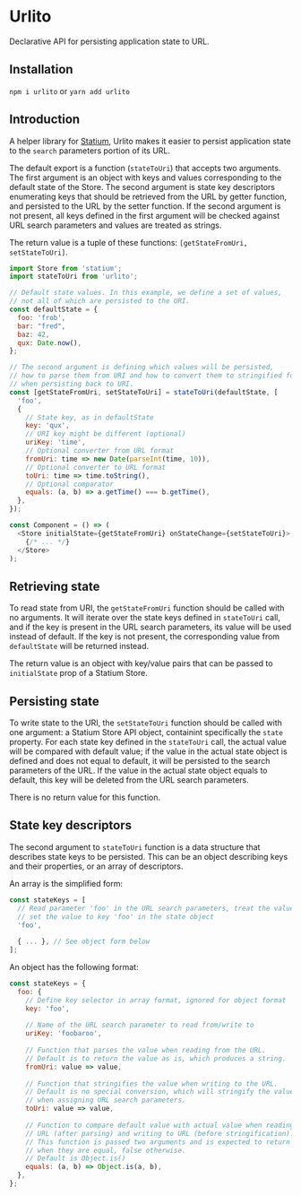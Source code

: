 # Urlito

Declarative API for persisting application state to URL.

## Installation

`npm i urlito` or `yarn add urlito`

## Introduction

A helper library for [Statium](https://github.com/statiumjs/statium), Urlito makes it easier
to persist application state to the `search` parameters portion of its URL.

The default export is a function (`stateToUri`) that accepts two arguments. The first
argument is an object with keys and values corresponding to the default state of the
Store. The second argument is state key descriptors enumerating keys that should be
retrieved from the URL by getter function, and persisted to the URL by the setter function. If the second argument is not present, all keys defined in the first argument will be checked against URL search parameters and values are treated as strings.

The return value is a tuple of these functions: `[getStateFromUri, setStateToUri]`.

```javascript
import Store from 'statium';
import stateToUri from 'urlito';

// Default state values. In this example, we define a set of values,
// not all of which are persisted to the URI.
const defaultState = {
  foo: 'frob',
  bar: "fred",
  baz: 42,
  qux: Date.now(),
};

// The second argument is defining which values will be persisted,
// how to parse them from URI and how to convert them to stringified form
// when persisting back to URI.
const [getStateFromUri, setStateToUri] = stateToUri(defaultState, [
  'foo',
  {
    // State key, as in defaultState
    key: 'qux',
    // URI key might be different (optional)
    uriKey: 'time',
    // Optional converter from URL format
    fromUri: time => new Date(parseInt(time, 10)),
    // Optional converter to URL format
    toUri: time => time.toString(),
    // Optional comparator
    equals: (a, b) => a.getTime() === b.getTime(),
  },
});

const Component = () => (
  <Store initialState={getStateFromUri} onStateChange={setStateToUri}>
    {/* ... */}
  </Store>
);
```

## Retrieving state

To read state from URI, the `getStateFromUri` function should be called with no arguments.
It will iterate over the state keys defined in `stateToUri` call, and if the key is present
in the URL search parameters, its value will be used instead of default. If the key is not present, the corresponding value from `defaultState` will be returned instead.

The return value is an object with key/value pairs that can be passed to `initialState` prop of a Statium Store.

## Persisting state

To write state to the URI, the `setStateToUri` function should be called with one argument:
a Statium Store API object, containint specifically the `state` property. For each state key defined in the `stateToUri` call, the actual value will be compared with default value; if the value in the actual state object is defined and does not equal to default, it will be persisted to the search parameters of the URL. If the value in the actual state object equals to default, this key will be deleted from the URL search parameters.

There is no return value for this function.

## State key descriptors

The second argument to `stateToUri` function is a data structure that describes state keys
to be persisted. This can be an object describing keys and their properties, or an array of descriptors.

An array is the simplified form:

```javascript
const stateKeys = [
  // Read parameter 'foo' in the URL search parameters, treat the value as a string,
  // set the value to key 'foo' in the state object
  'foo',
  
  { ... }, // See object form below
];
```

An object has the following format:

```javascript
const stateKeys = {
  foo: {
    // Define key selector in array format, ignored for object format
    key: 'foo',
    
    // Name of the URL search parameter to read from/write to
    uriKey: 'foobaroo',
    
    // Function that parses the value when reading from the URL.
    // Default is to return the value as is, which produces a string.
    fromUri: value => value,
    
    // Function that stringifies the value when writing to the URL.
    // Default is no special conversion, which will stringify the value
    // when assigning URL search parameters.
    toUri: value => value,
    
    // Function to compare default value with actual value when reading from
    // URL (after parsing) and writing to URL (before stringification).
    // This function is passed two arguments and is expected to return true
    // when they are equal, false otherwise.
    // Default is Object.is()
    equals: (a, b) => Object.is(a, b),
  },
};
```

